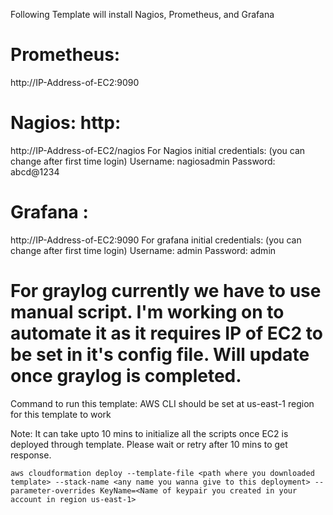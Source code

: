
Following Template will install Nagios, Prometheus, and Grafana


# Prometheus: 
http://IP-Address-of-EC2:9090
  
# Nagios: http:
http://IP-Address-of-EC2/nagios
      For Nagios initial credentials: (you can change after first time login)
        Username: nagiosadmin 
        Password: abcd@1234
  
  
# Grafana : 
http://IP-Address-of-EC2:9090
    For grafana initial credentials: (you can change after first time login)
        Username: admin
        Password: admin
  
 # For graylog currently we have to use manual script. I'm working on to automate it as it requires IP of EC2 to be set in it's config file. Will update once graylog is completed. 
 
  Command to run this template: 
  AWS CLI should be set at us-east-1 region for this template to work
  
  Note: It can take upto 10 mins to initialize all the scripts once EC2 is deployed through template. Please wait or retry after 10 mins to get response. 
  
  `aws cloudformation deploy --template-file <path where you downloaded template> --stack-name <any name you wanna give to this deployment> --parameter-overrides KeyName=<Name of keypair you created in your account in region us-east-1>`
